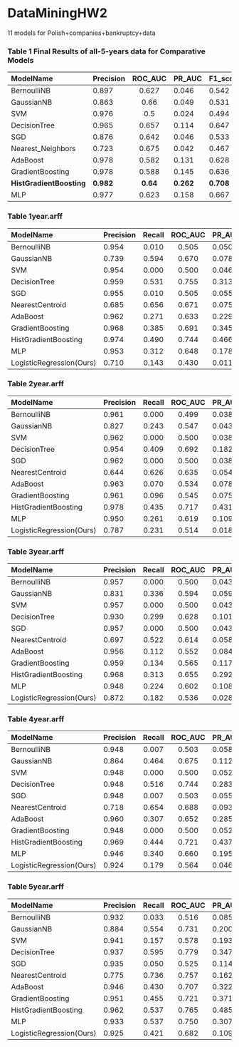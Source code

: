# DataMiningHW2
11 models for Polish+companies+bankruptcy+data

### Table 1 Final Results of all-5-years data for Comparative Models

| ModelName | Precision | ROC_AUC	| PR_AUC	| F1_score	| Time_Used |
| :--------  | :-----  | :----:  | :--------  | :-----  | :----:  |
| BernoulliNB |	0.897 |	0.627 |	0.046 |	0.542 |	0.011 |
| GaussianNB |	0.863 |	0.66 |	0.049 |	0.531 |	0.012  |
| SVM |	0.976 |	0.5 |	0.024 |	0.494 |	1.470 |
| DecisionTree |	0.965	 |0.657 |	0.114 |	0.647 |	0.750  |
| SGD |	0.876 |	0.642 |	0.046 |	0.533 |	0.042 |
| Nearest_Neighbors |	0.723 |	0.675 |	0.042 |	0.467 |	0.007  |
| AdaBoost |	0.978 |	0.582 |	0.131 |	0.628 |	7.771 |
| GradientBoosting |	0.978 |	0.588 |	0.145 |	0.636 |	6.518 |
| **HistGradientBoosting** |	**0.982** |	**0.64** |	**0.262** |	**0.708** |	**9.174** |
| MLP |	0.977 |	0.623 |	0.158 |	0.667 |	113.919 |







### Table 1year.arff
| ModelName | Precision | Recall | ROC_AUC	| PR_AUC	| F1_score	| Time_Used |
| :--------  | :-----  | :----:  | :----:  | :--------  | :-----  | :----:  |
| BernoulliNB | 0.954 |0.010 | 0.505 | 0.050 | 0.499 | 0.005 |
| GaussianNB | 0.739 |0.594 | 0.670 | 0.078 | 0.508 | 0.005 |
| SVM | 0.954 |0.000 | 0.500 | 0.046 | 0.488 | 0.400 |
| DecisionTree | 0.959 |0.531 | 0.755 | 0.313 | 0.759 | 0.245 |
| SGD | 0.955 |0.010 | 0.505 | 0.055 | 0.499 | 0.027 |
| NearestCentroid | 0.685 |0.656 | 0.671 | 0.075 | 0.483 | 0.004 |
| AdaBoost | 0.962 |0.271 | 0.633 | 0.229 | 0.687 | 2.649 |
| GradientBoosting | 0.968 |0.385 | 0.691 | 0.345 | 0.754 | 2.078 |
| HistGradientBoosting | 0.974 |0.490 | 0.744 | 0.466 | 0.811 | 120.715 |
| MLP | 0.953 |0.312 | 0.648 | 0.178 | 0.675 | 42.656 |
| LogisticRegression(Ours) | 0.710 |0.143 | 0.430 | 0.011 | 0.421 | 1.581 |


### Table 2year.arff
| ModelName | Precision | Recall | ROC_AUC	| PR_AUC	| F1_score	| Time_Used |
| :--------  | :-----  | :----:  | :----:  | :--------  | :-----  | :----:  |
| BernoulliNB | 0.961 |0.000 | 0.499 | 0.038 | 0.490 | 0.007 |
| GaussianNB | 0.827 |0.243 | 0.547 | 0.043 | 0.500 | 0.007 |
| SVM | 0.962 |0.000 | 0.500 | 0.038 | 0.490 | 1.047 |
| DecisionTree | 0.954 |0.409 | 0.692 | 0.182 | 0.688 | 0.367 |
| SGD | 0.962 |0.000 | 0.500 | 0.038 | 0.490 | 0.040 |
| NearestCentroid | 0.644 |0.626 | 0.635 | 0.054 | 0.447 | 0.006 |
| AdaBoost | 0.963 |0.070 | 0.534 | 0.078 | 0.553 | 3.831 |
| GradientBoosting | 0.961 |0.096 | 0.545 | 0.075 | 0.568 | 3.053 |
| HistGradientBoosting | 0.978 |0.435 | 0.717 | 0.431 | 0.792 | 49.879 |
| MLP | 0.950 |0.261 | 0.619 | 0.109 | 0.629 | 59.709 |
| LogisticRegression(Ours) | 0.787 |0.231 | 0.514 | 0.018 | 0.458 | 1.690 |


### Table 3year.arff
| ModelName | Precision | Recall | ROC_AUC	| PR_AUC	| F1_score	| Time_Used |
| :--------  | :-----  | :----:  | :----:  | :--------  | :-----  | :----:  |
| BernoulliNB | 0.957 |0.000 | 0.500 | 0.043 | 0.489 | 0.007 |
| GaussianNB | 0.831 |0.336 | 0.594 | 0.059 | 0.525 | 0.015 |
| SVM | 0.957 |0.000 | 0.500 | 0.043 | 0.489 | 1.276 |
| DecisionTree | 0.930 |0.299 | 0.628 | 0.101 | 0.614 | 0.438 |
| SGD | 0.957 |0.000 | 0.500 | 0.043 | 0.489 | 0.046 |
| NearestCentroid | 0.697 |0.522 | 0.614 | 0.058 | 0.472 | 0.005 |
| AdaBoost | 0.956 |0.112 | 0.552 | 0.084 | 0.577 | 4.065 |
| GradientBoosting | 0.959 |0.134 | 0.565 | 0.117 | 0.599 | 3.281 |
| HistGradientBoosting | 0.968 |0.313 | 0.655 | 0.292 | 0.720 | 101.454 |
| MLP | 0.948 |0.224 | 0.602 | 0.108 | 0.620 | 60.222 |
| LogisticRegression(Ours) |  0.872 |0.182 | 0.536 | 0.028 | 0.499 | 1.868 |


### Table 4year.arff
| ModelName | Precision | Recall | ROC_AUC	| PR_AUC	| F1_score	| Time_Used |
| :--------  | :-----  | :----:  | :----:  | :--------  | :-----  | :----:  |
| BernoulliNB | 0.948 |0.007 | 0.503 | 0.058 | 0.493 | 0.007 |
| GaussianNB | 0.864 |0.464 | 0.675 | 0.112 | 0.593 | 0.013 |
| SVM | 0.948 |0.000 | 0.500 | 0.052 | 0.487 | 0.956 |
| DecisionTree | 0.948 |0.516 | 0.744 | 0.283 | 0.740 | 0.451 |
| SGD | 0.948 |0.007 | 0.503 | 0.055 | 0.493 | 0.039 |
| NearestCentroid | 0.718 |0.654 | 0.688 | 0.093 | 0.512 | 0.005 |
| AdaBoost | 0.960 |0.307 | 0.652 | 0.285 | 0.712 | 3.762 |
| GradientBoosting | 0.948 |0.000 | 0.500 | 0.052 | 0.487 | 2.987 |
| HistGradientBoosting | 0.969 |0.444 | 0.721 | 0.437 | 0.792 | 96.038 |
| MLP | 0.946 |0.340 | 0.660 | 0.195 | 0.684 | 56.011 |
| LogisticRegression(Ours) | 0.924 |0.179 | 0.564 | 0.046 | 0.547 | 1.787 |


### Table 5year.arff
| ModelName | Precision | Recall | ROC_AUC	| PR_AUC	| F1_score	| Time_Used |
| :--------  | :-----  | :----:  | :----:  | :--------  | :-----  | :----:  |
| BernoulliNB | 0.932 |0.033 | 0.516 | 0.085 | 0.514 | 0.004 |
| GaussianNB | 0.884 |0.554 | 0.731 | 0.200 | 0.665 | 0.004 |
| SVM | 0.941 |0.157 | 0.578 | 0.193 | 0.617 | 0.347 |
| DecisionTree | 0.937 |0.595 | 0.779 | 0.347 | 0.765 | 0.183 |
| SGD | 0.935 |0.050 | 0.525 | 0.114 | 0.530 | 0.024 |
| NearestCentroid | 0.775 |0.736 | 0.757 | 0.162 | 0.587 | 0.007 |
| AdaBoost | 0.946 |0.430 | 0.707 | 0.322 | 0.746 | 2.211 |
| GradientBoosting | 0.951 |0.455 | 0.721 | 0.371 | 0.768 | 1.697 |
| HistGradientBoosting | 0.962 |0.537 | 0.765 | 0.485 | 0.818 | 110.560 |
| MLP | 0.933 |0.537 | 0.750 | 0.307 | 0.744 | 36.765 |
| LogisticRegression(Ours) | 0.925 |0.421 | 0.682 | 0.109 | 0.621 | 1.026 |